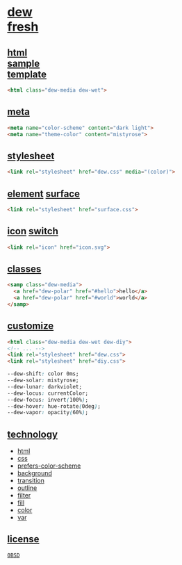 # [dew](https://s9a.github.io/dew) <br> [fresh](../../releases/latest)


## [html](index.html) <br> [sample](sample.html) <br> [template](../../../diy)

```html
<html class="dew-media dew-wet">
```

## [meta](https://web.dev/color-scheme/#the-color-scheme-meta-tag)

```html
<meta name="color-scheme" content="dark light">
<meta name="theme-color" content="mistyrose">
```

## [stylesheet](dew.css)

```html
<link rel="stylesheet" href="dew.css" media="(color)">
```

## [element](https://s9a.github.io/dew) [surface](surface.css)

```html
<link rel="stylesheet" href="surface.css">
```

## [icon](https://s9a.github.io/dew/icon.svg) [switch](icon.svg)

```html
<link rel="icon" href="icon.svg">
```

## [classes](https://s9a.github.io/dew#cascade)

```html
<samp class="dew-media">
  <a href="dew-polar" href="#hello">hello</a>
  <a href="dew-polar" href="#world">world</a>
</samp>
```

## [customize](diy.css)

```html
<html class="dew-media dew-wet dew-diy">
<!-- ... -->
<link rel="stylesheet" href="dew.css">
<link rel="stylesheet" href="diy.css">
```

```css
--dew-shift: color 0ms;
--dew-solar: mistyrose;
--dew-lunar: darkviolet;
--dew-locus: currentColor;
--dew-focus: invert(100%);
--dew-hover: hue-rotate(0deg);
--dew-vapor: opacity(60%);
```

## [technology](https://developer.mozilla.org)

- [html](https://mdn.io/html-elements-reference)
- [css](https://mdn.io/css)
- [prefers-color-scheme](https://mdn.io/prefers-color-scheme)
- [background](https://mdn.io/css-background)
- [transition](https://mdn.io/css-transition)
- [outline](https://mdn.io/css-outline)
- [filter](https://mdn.io/css-filter)
- [fill](https://mdn.io/css-fill)
- [color](https://mdn.io/css-color)
- [var](https://mdn.io/css-var)

## [license](LICENSE.txt)

[`0BSD`](https://choosealicense.com/licenses/0bsd/)
